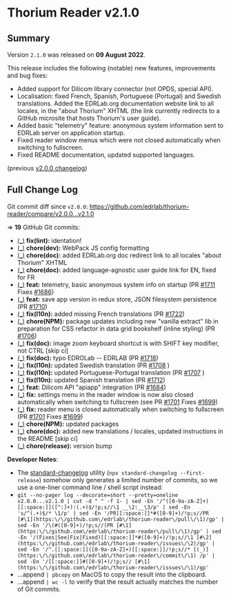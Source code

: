 # Thorium Reader v2.1.0

## Summary

Version `2.1.0` was released on **09 August 2022**.

This release includes the following (notable) new features, improvements and bug fixes:

* Added support for Dilicom library connector (not OPDS, special API).
* Localisation: fixed French, Spanish, Portuguese (Portugal) and Swedish translations. Added the EDRLab.org documentation website link to all locales, in the "about Thorium" XHTML (the link currently redirects to a GitHub microsite that hosts Thorium's user guide).
* Added basic "telemetry" feature: anonymous system information sent to EDRLab server on application startup.
* Fixed reader window menus which were not closed automatically when switching to fullscreen.
* Fixed README documentation, updated supported languages.

(previous [v2.0.0 changelog](./CHANGELOG-v2.0.0.md))

## Full Change Log

Git commit diff since `v2.0.0`:
https://github.com/edrlab/thorium-reader/compare/v2.0.0...v2.1.0

=> **19** GitHub Git commits:

* [(_)](https://github.com/edrlab/thorium-reader/commit/5a2781974a4cc9dee619cece5f3f5fe6f3c0ed38) __fix(lint):__ identation!
* [(_)](https://github.com/edrlab/thorium-reader/commit/322b7aa082697d65cbe35115fcb34d3e25840e77) __chore(dev):__ WebPack JS config formatting
* [(_)](https://github.com/edrlab/thorium-reader/commit/e83fc25333fb736928a012f2890c1895e81616ff) __chore(doc):__ added EDRLab.org doc redirect link to all locales "about Thorium" XHTML
* [(_)](https://github.com/edrlab/thorium-reader/commit/412ee2a369588e36485b33d9eb99afa5a95074fa) __chore(doc):__ added language-agnostic user guide link for EN, fixed for FR
* [(_)](https://github.com/edrlab/thorium-reader/commit/d0e3dcbe7388f1eebdb3e1d4b58d46c8503b4088) __feat:__ telemetry, basic anonymous system info on startup (PR [#1711](https://github.com/edrlab/thorium-reader/pull/1711) Fixes [#1686](https://github.com/edrlab/thorium-reader/issues/1686))
* [(_)](https://github.com/edrlab/thorium-reader/commit/62285d857477993ae21cd2f348756871e30ab3a4) __feat:__ save app version in redux store, JSON filesystem persistence (PR [#1710](https://github.com/edrlab/thorium-reader/pull/1710))
* [(_)](https://github.com/edrlab/thorium-reader/commit/91f02c2885edcf93128335c8e1b15e8bac61c109) __fix(l10n):__ added missing French translations (PR [#1722](https://github.com/edrlab/thorium-reader/pull/1722))
* [(_)](https://github.com/edrlab/thorium-reader/commit/6da869aebe120d2a11f0fa8aa59268a499fca110) __chore(NPM):__ package updates including new "vanilla extract" lib in preparation for CSS refactor in data grid bookshelf (inline styling) (PR [#1706](https://github.com/edrlab/thorium-reader/pull/1706))
* [(_)](https://github.com/edrlab/thorium-reader/commit/a661ff7f64572cf4c1393ee517a65bc29328d3b0) __fix(doc):__ image zoom keyboard shortcut is with SHIFT key modifier, not CTRL [skip ci]
* [(_)](https://github.com/edrlab/thorium-reader/commit/c0561732c72fb698e240144fd11939b465c4f561) __fix(doc):__ typo EDROLab -- EDRLAB (PR [#1718](https://github.com/edrlab/thorium-reader/pull/1718))
* [(_)](https://github.com/edrlab/thorium-reader/commit/382bf869a1e468125e66371f1054fd79198fa6df) __fix(l10n):__ updated Swedish translation (PR [#1708](https://github.com/edrlab/thorium-reader/pull/1708) )
* [(_)](https://github.com/edrlab/thorium-reader/commit/8440ea1314bf927aa3a45c062ac24006d512b59c) __fix(l10n):__ updated Portuguese-Portugal translation (PR [#1707](https://github.com/edrlab/thorium-reader/pull/1707) )
* [(_)](https://github.com/edrlab/thorium-reader/commit/6fd9f167a00a0a930fd991100a9891c6e6b1a996) __fix(l10n):__ updated Spanish translation (PR [#1712](https://github.com/edrlab/thorium-reader/pull/1712))
* [(_)](https://github.com/edrlab/thorium-reader/commit/fec61ed371d1616bfd0d230b5b072cd7e5b3970d) __feat:__ Dilicom API "apiapp" integration (PR [#1684](https://github.com/edrlab/thorium-reader/pull/1684))
* [(_)](https://github.com/edrlab/thorium-reader/commit/6cda2471995fc8a66b2b09a293fec566a4c00451) __fix:__ settings menu in the reader window is now also closed automatically when switching to fullscreen (see PR [#1701](https://github.com/edrlab/thorium-reader/pull/1701) Fixes [#1699](https://github.com/edrlab/thorium-reader/issues/1699))
* [(_)](https://github.com/edrlab/thorium-reader/commit/c3d4f57ae86e544c343c7aed64343e2b3e57f336) __fix:__ reader menu is closed automatically when switching to fullscreen (PR [#1701](https://github.com/edrlab/thorium-reader/pull/1701) Fixes [#1699](https://github.com/edrlab/thorium-reader/issues/1699))
* [(_)](https://github.com/edrlab/thorium-reader/commit/73ed5d061114faa9776fef71706a62be29e9dd03) __chore(NPM):__ updated packages
* [(_)](https://github.com/edrlab/thorium-reader/commit/03b16f62c25351d7f0ffcb9281f28d58d0b46474) __chore(doc):__ added new translations / locales, updated instructions in the README [skip ci]
* [(_)](https://github.com/edrlab/thorium-reader/commit/96c6702c8922bb8dbec3ce4492ed52ffa3290d19) __chore(release):__ version bump

__Developer Notes__:

* The [standard-changelog](https://github.com/conventional-changelog/conventional-changelog/tree/master/packages/standard-changelog) utility (`npx standard-changelog --first-release`) somehow only generates a limited number of commits, so we use a one-liner command line / shell script instead:
* `git --no-pager log --decorate=short --pretty=oneline v2.0.0...v2.1.0 | cut -d " " -f 1- | sed -En '/^([0-9a-zA-Z]+)[[:space:]]([^:]+):(.+)$/!p;s//\1 __\2:__\3/p' | sed -En 's/^(.+)$/* \1/p' | sed -En '/PR[[:space:]]*#([0-9]+)/!p;s//PR [#\1](https:\/\/github.com\/edrlab\/thorium-reader\/pull\/\1)/gp' | sed -En '/\(#([0-9]+)/!p;s//(PR [#\1](https:\/\/github.com\/edrlab\/thorium-reader\/pull\/\1)/gp' | sed -En '/(Fixes|See|Fix|Fixed)[[:space:]]*#([0-9]+)/!p;s//\1 [#\2](https:\/\/github.com\/edrlab\/thorium-reader\/issues\/\2)/gp' | sed -En '/^.[[:space:]]([0-9a-zA-Z]+)[[:space:]]/!p;s//* [(_)](https:\/\/github.com\/edrlab\/thorium-reader\/commit\/\1) /p' | sed -En '/[[:space:]]#([0-9]+)/!p;s// [#\1](https:\/\/github.com\/edrlab\/thorium-reader\/issues\/\1)/gp'`
* ...append `| pbcopy` on MacOS to copy the result into the clipboard.
* ...append `| wc -l` to verify that the result actually matches the number of Git commits.
